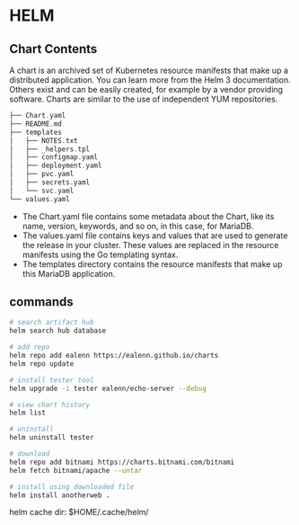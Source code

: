 # HELM

## Chart Contents

A chart is an archived set of Kubernetes resource manifests that make up a distributed application. You can learn more from the Helm 3 documentation. Others exist and can be easily created, for example by a vendor providing software. Charts are similar to the use of independent YUM repositories.

```a
├── Chart.yaml
├── README.md
├── templates
│   ├── NOTES.txt
│   ├── _helpers.tpl
│   ├── configmap.yaml
│   ├── deployment.yaml
│   ├── pvc.yaml
│   ├── secrets.yaml
│   └── svc.yaml
└── values.yaml
```

- The Chart.yaml file contains some metadata about the Chart, like its name, version, keywords, and so on, in this case, for MariaDB.
- The values.yaml file contains keys and values that are used to generate the release in your cluster. These values are replaced in the resource manifests using the Go templating syntax.
- The templates directory contains the resource manifests that make up this MariaDB application.

## commands

```bash
# search artifact hub
helm search hub database

# add repo
helm repo add ealenn https://ealenn.github.io/charts
helm repo update

# install tester tool
helm upgrade -i tester ealenn/echo-server --debug

# view chart history
helm list

# uninstall
helm uninstall tester

# download 
helm repo add bitnami https://charts.bitnami.com/bitnami
helm fetch bitnami/apache --untar

# install using downloaded file
helm install anotherweb .
```

helm cache dir: $HOME/.cache/helm/  
